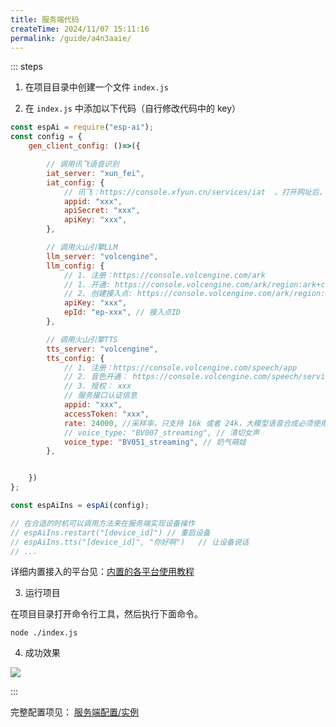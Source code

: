 ```yaml
---
title: 服务端代码
createTime: 2024/11/07 15:11:16
permalink: /guide/a4n3aaie/
---
```


::: steps
1. 在项目目录中创建一个文件 `index.js` 

2. 在 `index.js` 中添加以下代码（自行修改代码中的 key）
``` javascript
const espAi = require("esp-ai"); 
const config = { 
    gen_client_config: ()=>({

        // 调用讯飞语音识别
        iat_server: "xun_fei",
        iat_config: {
            // 讯飞：https://console.xfyun.cn/services/iat  。打开网址后，右上角三个字段复制进来即可。
            appid: "xxx",
            apiSecret: "xxx",
            apiKey: "xxx",  
        },

        // 调用火山引擎LLM
        llm_server: "volcengine",
        llm_config: {
            // 1. 注册：https://console.volcengine.com/ark
            // 1. 开通: https://console.volcengine.com/ark/region:ark+cn-beijing/openManagement?LLM=%7B%7D&tab=LLM
            // 2. 创建接入点: https://console.volcengine.com/ark/region:ark+cn-beijing/endpoint
            apiKey: "xxx",
            epId: "ep-xxx", // 接入点ID 
        },

        // 调用火山引擎TTS
        tts_server: "volcengine",
        tts_config: {
            // 1. 注册：https://console.volcengine.com/speech/app
            // 2. 音色开通： https://console.volcengine.com/speech/service/8?AppID=6359932705
            // 3. 授权： xxx
            // 服务接口认证信息
            appid: "xxx",
            accessToken: "xxx",
            rate: 24000, //采样率，只支持 16k 或者 24k，大模型语音合成必须使用 24k
            // voice_type: "BV007_streaming", // 清切女声
            voice_type: "BV051_streaming", // 奶气萌娃
        },


    })
};

const espAiIns = espAi(config);

// 在合适的时机可以调用方法来在服务端实现设备操作
// espAiIns.restart("[device_id]") // 重启设备
// espAiIns.tts("[device_id]", "你好啊")   // 让设备说话
// ...

```
详细内置接入的平台见：[内置的各平台使用教程](/example/builtin-server/)

3. 运行项目

在项目目录打开命令行工具，然后执行下面命令。
```
node ./index.js
```

4. 成功效果

<img src="/images/server-startup.png"/>


:::

完整配置项见： [服务端配置/实例](/config-server/config/)
